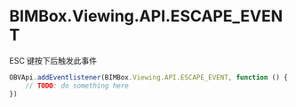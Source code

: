# BIMBox.Viewing.API.ESCAPE\_EVENT

 ESC 键按下后触发此事件



```js
OBVApi.addEventlistener(BIMBox.Viewing.API.ESCAPE_EVENT, function () {
    // TODO: do something here 
})
```



